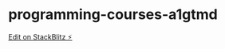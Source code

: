# programming-courses-a1gtmd

[Edit on StackBlitz ⚡️](https://stackblitz.com/edit/programming-courses-a1gtmd)